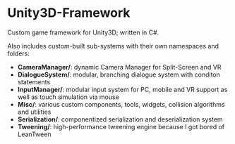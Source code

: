 # Unity3D-Framework
Custom game framework for Unity3D; written in C#.

Also includes custom-built sub-systems with their own namespaces and folders:
* **CameraManager/**: dynamic Camera Manager for Split-Screen and VR
* **DialogueSystem/**: modular, branching dialogue system with conditon statements
* **InputManager/**: modular input system for PC, mobile and VR support as well as touch simulation via mouse
* **Misc/**: various custom components, tools, widgets, collision algorithms and utilities
* **Serialization/**: componentized serialization and deserialization system
* **Tweening/**: high-performance tweening engine because I got bored of LeanTween
